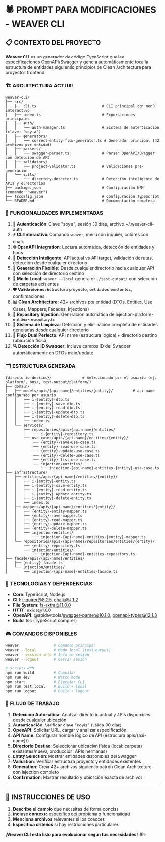 # 🕷️ PROMPT PARA MODIFICACIONES - WEAVER CLI

## 📋 CONTEXTO DEL PROYECTO

**Weaver CLI** es un generador de código TypeScript que lee especificaciones OpenAPI/Swagger y genera automáticamente toda la estructura de entidades siguiendo principios de Clean Architecture para proyectos frontend.

### 🏗️ ARQUITECTURA ACTUAL

```
weaver-cli/
├── src/
│   ├── cli.ts                              # CLI principal con menú interactivo
│   ├── index.ts                            # Exportaciones principales
│   ├── auth/
│   │   └── auth-manager.ts                 # Sistema de autenticación (clave: "soyia")
│   ├── generators/
│   │   └── correct-entity-flow-generator.ts # Generador principal (42 archivos por entidad)
│   ├── parsers/
│   │   └── swagger-parser.ts               # Parser OpenAPI/Swagger con detección de API
│   ├── validators/
│   │   └── project-validator.ts            # Validaciones pre-generación
│   └── utils/
│       └── directory-detector.ts           # Detección inteligente de APIs y directorios
├── package.json                            # Configuración NPM (comando: "weaver")
├── tsconfig.json                           # Configuración TypeScript
└── README.md                               # Documentación completa
```

### 🎯 FUNCIONALIDADES IMPLEMENTADAS

1. **🔐 Autenticación**: Clave "soyia", sesión 30 días, archivo ~/.weaver-cli-auth
2. **⚡ CLI Interactivo**: Comando `weaver`, menú con inquirer, colores con chalk
3. **🌐 OpenAPI Integration**: Lectura automática, detección de entidades y tipos
4. **🎯 Detección Inteligente**: API actual vs API target, validación de rutas, detección desde cualquier directorio
5. **📁 Generación Flexible**: Desde cualquier directorio hacia cualquier API con selección de directorio destino
6. **🧪 Modo Local**: `weaver --local` genera en `./test-output/` con selección de carpetas existentes
7. **🛡️ Validaciones**: Estructura proyecto, entidades existentes, confirmaciones
8. **📊 Clean Architecture**: 42+ archivos por entidad (DTOs, Entities, Use Cases, Mappers, Facades, Injections)
9. **🔧 Repository Injection**: Generación automática de injection-platform-entities-repository.ts
10. **🧹 Sistema de Limpieza**: Detección y eliminación completa de entidades generadas desde cualquier directorio
11. **🎯 Flujo Dual Perfecto**: API name (estructura lógica) + directorio destino (ubicación física)
12. **🔍 Detección ID Swagger**: Incluye campos ID del Swagger automáticamente en DTOs main/update

### 🗂️ ESTRUCTURA GENERADA

```
{directorio-destino}/              # Seleccionado por el usuario (ej: platform/, bus/, test-output/platform/)
├── domain/
│   ├── models/apis/{api-name}/entities/{entity}/         # api-name configurado por usuario
│   │   ├── i-{entity}-dto.ts
│   │   ├── i-{entity}-save-dto.ts
│   │   ├── i-{entity}-read-dto.ts
│   │   ├── i-{entity}-update-dto.ts
│   │   ├── i-{entity}-delete-dto.ts
│   │   └── index.ts
│   └── services/
│       ├── repositories/apis/{api-name}/entities/
│       │   └── i-{entity}-repository.ts
│       └── use_cases/apis/{api-name}/entities/{entity}/
│           ├── {entity}-save-use-case.ts
│           ├── {entity}-read-use-case.ts
│           ├── {entity}-update-use-case.ts
│           ├── {entity}-delete-use-case.ts
│           ├── {entity}-list-use-case.ts
│           └── injection/entities/
│               └── injection-{api-name}-entities-{entity}-use-case.ts
├── infrastructure/
│   ├── entities/apis/{api-name}/entities/{entity}/
│   │   ├── i-{entity}-entity.ts
│   │   ├── i-{entity}-save-entity.ts
│   │   ├── i-{entity}-read-entity.ts
│   │   ├── i-{entity}-update-entity.ts
│   │   ├── i-{entity}-delete-entity.ts
│   │   └── index.ts
│   ├── mappers/apis/{api-name}/entities/{entity}/
│   │   ├── {entity}-entity-mapper.ts
│   │   ├── {entity}-save-mapper.ts
│   │   ├── {entity}-read-mapper.ts
│   │   ├── {entity}-update-mapper.ts
│   │   ├── {entity}-delete-mapper.ts
│   │   └── injection/entities/
│   │       └── injection-{api-name}-entities-{entity}-mapper.ts
│   └── repositories/apis/{api-name}/repositories/entities/{entity}/
│       ├── {entity}-repository.ts
│       └── injection/entities/
│           └── injection-{api-name}-entities-repository.ts
├── facade/apis/{api-name}/entities/
│   ├── {entity}-facade.ts
│   └── injection/entities/
│       └── injection-{api-name}-entities-facade.ts
```

### 🔧 TECNOLOGÍAS Y DEPENDENCIAS

- **Core**: TypeScript, Node.js
- **CLI**: inquirer@8.2.5, chalk@4.1.2
- **File System**: fs-extra@11.0.0
- **HTTP**: axios@1.6.0
- **OpenAPI**: @apidevtools/swagger-parser@10.1.0, openapi-types@12.1.3
- **Build**: tsc (TypeScript compiler)

### 🎮 COMANDOS DISPONIBLES

```bash
weaver                # Comando principal
weaver --local        # Modo local (test-output)
weaver --session-info # Info de sesión
weaver --logout       # Cerrar sesión

# Scripts NPM
npm run build         # Compilar
npm run dev           # Watch mode
npm start             # Ejecutar CLI
npm run test:local    # Build + local
npm run logout        # Build + logout
```

### 🔄 FLUJO DE TRABAJO

1. **Detección Automática**: Analizar directorio actual y APIs disponibles desde cualquier ubicación
2. **Autenticación**: Verificar clave "soyia" (válida 30 días)
3. **OpenAPI**: Solicitar URL, cargar y analizar especificación
4. **API Name**: Configurar nombre lógico de API (estructura apis/{api-name}/)
5. **Directorio Destino**: Seleccionar ubicación física (local: carpetas existentes/nueva, producción: APIs hermanas)
6. **Entity Selection**: Mostrar entidades disponibles del Swagger
7. **Validation**: Verificar estructura proyecto y entidades existentes
8. **Generation**: Crear 42+ archivos siguiendo patrón Clean Architecture con injection completo
9. **Confirmation**: Mostrar resultado y ubicación exacta de archivos

---

## 🚀 INSTRUCCIONES DE USO

1. **Describe el cambio** que necesitas de forma concisa
2. **Incluye contexto** específico del problema o funcionalidad
3. **Menciona archivos** relevantes si los conoces
4. **Especifica criterios** si hay restricciones particulares

**¡Weaver CLI está listo para evolucionar según tus necesidades!** 🕷️✨
